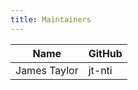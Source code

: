 ```yaml
---
title: Maintainers
---
```


| Name                      | GitHub           |
|---------------------------|------------------|
| James Taylor              | jt-nti           |
